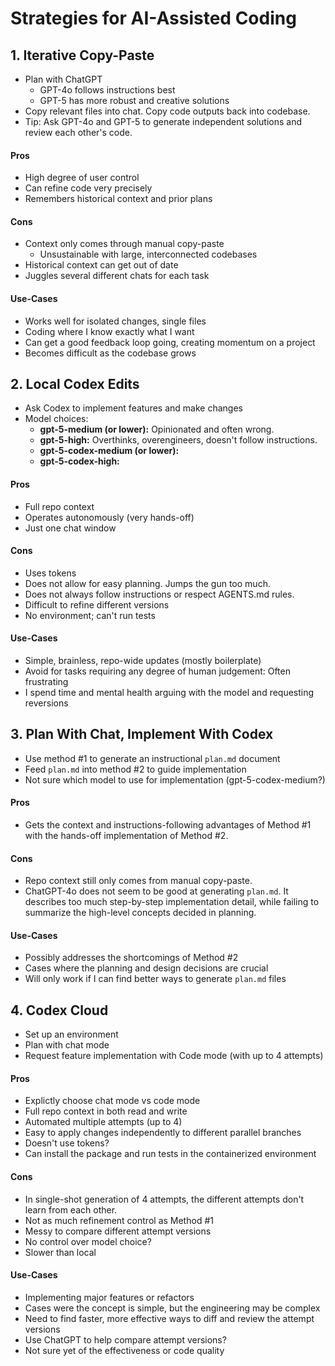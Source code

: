 # Strategies for AI-Assisted Coding

## 1. Iterative Copy-Paste
- Plan with ChatGPT
  - GPT-4o follows instructions best
  - GPT-5 has more robust and creative solutions
- Copy relevant files into chat. Copy code outputs back into codebase.
- Tip: Ask GPT-4o and GPT-5 to generate independent solutions and review each other's code.

#### Pros
- High degree of user control
- Can refine code very precisely
- Remembers historical context and prior plans

#### Cons
- Context only comes through manual copy-paste
  - Unsustainable with large, interconnected codebases
- Historical context can get out of date
- Juggles several different chats for each task

#### Use-Cases
- Works well for isolated changes, single files
- Coding where I know exactly what I want
- Can get a good feedback loop going, creating momentum on a project
- Becomes difficult as the codebase grows

## 2. Local Codex Edits
- Ask Codex to implement features and make changes
- Model choices:
  - **gpt-5-medium (or lower):** Opinionated and often wrong.
  - **gpt-5-high:** Overthinks, overengineers, doesn't follow instructions.
  - **gpt-5-codex-medium (or lower):**
  - **gpt-5-codex-high:**

#### Pros
- Full repo context
- Operates autonomously (very hands-off)
- Just one chat window

#### Cons
- Uses tokens
- Does not allow for easy planning. Jumps the gun too much.
- Does not always follow instructions or respect AGENTS.md rules.
- Difficult to refine different versions
- No environment; can't run tests

#### Use-Cases
- Simple, brainless, repo-wide updates (mostly boilerplate)
- Avoid for tasks requiring any degree of human judgement: Often frustrating
- I spend time and mental health arguing with the model and requesting reversions

## 3. Plan With Chat, Implement With Codex
- Use method #1 to generate an instructional `plan.md` document
- Feed `plan.md` into method #2 to guide implementation
- Not sure which model to use for implementation (gpt-5-codex-medium?)

#### Pros
- Gets the context and instructions-following advantages of Method #1 with the hands-off implementation of Method #2.

#### Cons
- Repo context still only comes from manual copy-paste.
- ChatGPT-4o does not seem to be good at generating `plan.md`. It describes too much step-by-step implementation detail, while failing to summarize the high-level concepts decided in planning. 

#### Use-Cases
- Possibly addresses the shortcomings of Method #2
- Cases where the planning and design decisions are crucial
- Will only work if I can find better ways to generate `plan.md` files

## 4. Codex Cloud
- Set up an environment
- Plan with chat mode
- Request feature implementation with Code mode (with up to 4 attempts)

#### Pros
- Explictly choose chat mode vs code mode
- Full repo context in both read and write
- Automated multiple attempts (up to 4)
- Easy to apply changes independently to different parallel branches
- Doesn't use tokens?
- Can install the package and run tests in the containerized environment

#### Cons
- In single-shot generation of 4 attempts, the different attempts don't learn from each other.
- Not as much refinement control as Method #1
- Messy to compare different attempt versions
- No control over model choice?
- Slower than local

#### Use-Cases
- Implementing major features or refactors
- Cases were the concept is simple, but the engineering may be complex
- Need to find faster, more effective ways to diff and review the attempt versions
- Use ChatGPT to help compare attempt versions?
- Not sure yet of the effectiveness or code quality

